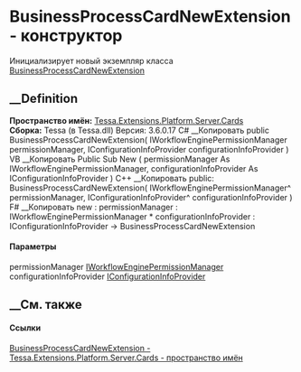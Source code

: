 # BusinessProcessCardNewExtension - конструктор
Инициализирует новый экземпляр класса
[BusinessProcessCardNewExtension](T_Tessa_Extensions_Platform_Server_Cards_BusinessProcessCardNewExtension.htm)
##  __Definition
 **Пространство имён:**
[Tessa.Extensions.Platform.Server.Cards](N_Tessa_Extensions_Platform_Server_Cards.htm)  
 **Сборка:** Tessa (в Tessa.dll) Версия: 3.6.0.17
C# __Копировать
     public BusinessProcessCardNewExtension(
    	IWorkflowEnginePermissionManager permissionManager,
    	IConfigurationInfoProvider configurationInfoProvider
    )
VB __Копировать
     Public Sub New ( 
    	permissionManager As IWorkflowEnginePermissionManager,
    	configurationInfoProvider As IConfigurationInfoProvider
    )
C++ __Копировать
     public:
    BusinessProcessCardNewExtension(
    	IWorkflowEnginePermissionManager^ permissionManager, 
    	IConfigurationInfoProvider^ configurationInfoProvider
    )
F# __Копировать
     new : 
            permissionManager : IWorkflowEnginePermissionManager * 
            configurationInfoProvider : IConfigurationInfoProvider -> BusinessProcessCardNewExtension
#### Параметры
permissionManager
[IWorkflowEnginePermissionManager](T_Tessa_Workflow_IWorkflowEnginePermissionManager.htm)
configurationInfoProvider
[IConfigurationInfoProvider](T_Tessa_Platform_Runtime_IConfigurationInfoProvider.htm)
## __См. также
#### Ссылки
[BusinessProcessCardNewExtension -
](T_Tessa_Extensions_Platform_Server_Cards_BusinessProcessCardNewExtension.htm)
[Tessa.Extensions.Platform.Server.Cards - пространство
имён](N_Tessa_Extensions_Platform_Server_Cards.htm)
